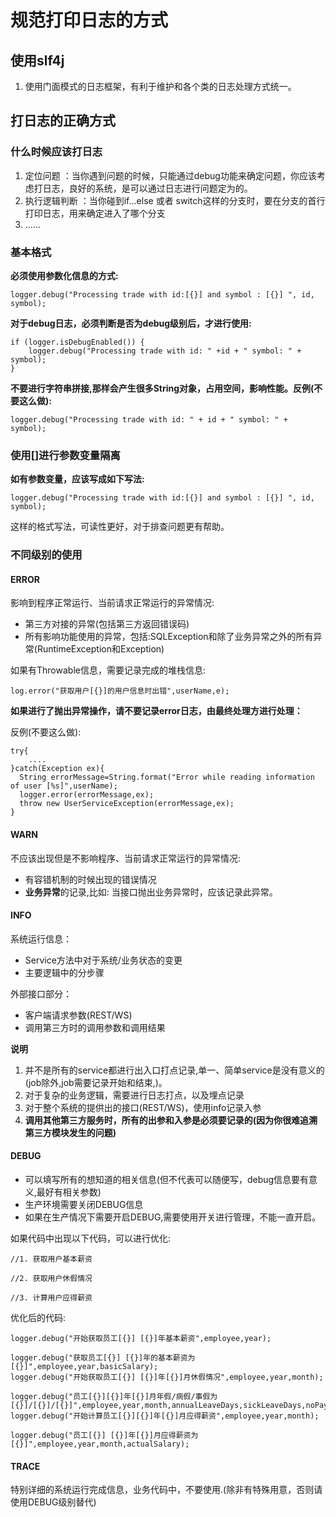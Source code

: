 # 规范打印日志的方式

## 使用slf4j
1. 使用门面模式的日志框架，有利于维护和各个类的日志处理方式统一。

## 打日志的正确方式

### 什么时候应该打日志
1. 定位问题 ：当你遇到问题的时候，只能通过debug功能来确定问题，你应该考虑打日志，良好的系统，是可以通过日志进行问题定为的。
2. 执行逻辑判断 ：当你碰到if…else 或者 switch这样的分支时，要在分支的首行打印日志，用来确定进入了哪个分支
3. ......

### 基本格式

**必须使用参数化信息的方式:**
```
logger.debug("Processing trade with id:[{}] and symbol : [{}] ", id, symbol);
```

**对于debug日志，必须判断是否为debug级别后，才进行使用:**
```
if (logger.isDebugEnabled()) {
    logger.debug("Processing trade with id: " +id + " symbol: " + symbol);
}
```

**不要进行字符串拼接,那样会产生很多String对象，占用空间，影响性能。反例(不要这么做):**
```
logger.debug("Processing trade with id: " + id + " symbol: " + symbol);
```

### 使用[]进行参数变量隔离

**如有参数变量，应该写成如下写法:**
```
logger.debug("Processing trade with id:[{}] and symbol : [{}] ", id, symbol);
```

这样的格式写法，可读性更好，对于排查问题更有帮助。

### 不同级别的使用

#### ERROR
影响到程序正常运行、当前请求正常运行的异常情况:
- 第三方对接的异常(包括第三方返回错误码)
- 所有影响功能使用的异常，包括:SQLException和除了业务异常之外的所有异常(RuntimeException和Exception)

如果有Throwable信息，需要记录完成的堆栈信息:
```
log.error("获取用户[{}]的用户信息时出错",userName,e);
```

**如果进行了抛出异常操作，请不要记录error日志，由最终处理方进行处理：**

反例(不要这么做):
```
try{
    ....
}catch(Exception ex){
  String errorMessage=String.format("Error while reading information of user [%s]",userName);
  logger.error(errorMessage,ex);
  throw new UserServiceException(errorMessage,ex);
}
```

#### WARN

不应该出现但是不影响程序、当前请求正常运行的异常情况:
- 有容错机制的时候出现的错误情况
- **业务异常**的记录,比如: 当接口抛出业务异常时，应该记录此异常。

#### INFO

系统运行信息：

- Service方法中对于系统/业务状态的变更
- 主要逻辑中的分步骤

外部接口部分：
- 客户端请求参数(REST/WS)
- 调用第三方时的调用参数和调用结果

**说明**
1. 并不是所有的service都进行出入口打点记录,单一、简单service是没有意义的(job除外,job需要记录开始和结束,)。
2. 对于复杂的业务逻辑，需要进行日志打点，以及埋点记录
3. 对于整个系统的提供出的接口(REST/WS)，使用info记录入参
4. **调用其他第三方服务时，所有的出参和入参是必须要记录的(因为你很难追溯第三方模块发生的问题)**

#### DEBUG

- 可以填写所有的想知道的相关信息(但不代表可以随便写，debug信息要有意义,最好有相关参数)
- 生产环境需要关闭DEBUG信息
- 如果在生产情况下需要开启DEBUG,需要使用开关进行管理，不能一直开启。

如果代码中出现以下代码，可以进行优化:
```
//1. 获取用户基本薪资

//2. 获取用户休假情况

//3. 计算用户应得薪资
```
优化后的代码:

```
logger.debug("开始获取员工[{}] [{}]年基本薪资",employee,year);

logger.debug("获取员工[{}] [{}]年的基本薪资为[{}]",employee,year,basicSalary);
logger.debug("开始获取员工[{}] [{}]年[{}]月休假情况",employee,year,month);

logger.debug("员工[{}][{}]年[{}]月年假/病假/事假为[{}]/[{}]/[{}]",employee,year,month,annualLeaveDays,sickLeaveDays,noPayLeaveDays);
logger.debug("开始计算员工[{}][{}]年[{}]月应得薪资",employee,year,month);

logger.debug("员工[{}] [{}]年[{}]月应得薪资为[{}]",employee,year,month,actualSalary);
```

#### TRACE

特别详细的系统运行完成信息，业务代码中，不要使用.(除非有特殊用意，否则请使用DEBUG级别替代)